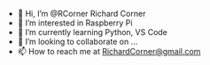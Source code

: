 - 👋 Hi, I’m @RCorner Richard Corner
- 👀 I’m interested in Raspberry Pi
- 🌱 I’m currently learning Python, VS Code
- 💞️ I’m looking to collaborate on ...
- 📫 How to reach me at RichardCorner@gmail.com

<!---
RCorner/RCorner is a ✨ special ✨ repository because its `README.md` (this file) appears on your GitHub profile.
You can click the Preview link to take a look at your changes.
--->
